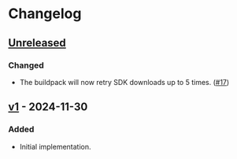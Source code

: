 # Changelog

## [Unreleased]

### Changed

- The buildpack will now retry SDK downloads up to 5 times. ([#17](https://github.com/heroku/heroku-buildpack-dotnet/pull/17))

## [v1] - 2024-11-30

### Added

- Initial implementation.

[unreleased]: https://github.com/heroku/heroku-buildpack-dotnet/compare/v1...main
[v1]: https://github.com/heroku/heroku-buildpack-dotnet/releases/tag/v1
